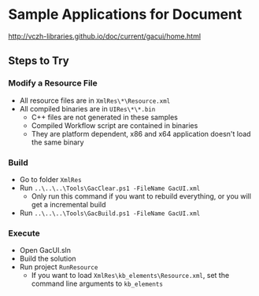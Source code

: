 # Sample Applications for Document

http://vczh-libraries.github.io/doc/current/gacui/home.html

## Steps to Try

### Modify a Resource File

- All resource files are in `XmlRes\*\Resource.xml`
- All compiled binaries are in `UIRes\*\*.bin`
  - C++ files are not generated in these samples
  - Compiled Workflow script are contained in binaries
  - They are platform dependent, x86 and x64 application doesn't load the same binary

### Build

- Go to folder `XmlRes`
- Run `..\..\..\Tools\GacClear.ps1 -FileName GacUI.xml`
  - Only run this command if you want to rebuild everything, or you will get a incremental build
- Run `..\..\..\Tools\GacBuild.ps1 -FileName GacUI.xml`

### Execute

- Open GacUI.sln
- Build the solution
- Run project `RunResource`
  - If you want to load `XmlRes\kb_elements\Resource.xml`, set the command line arguments to `kb_elements`
